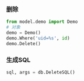 ### 删除
```python
from model.demo import Demo
# 对象
demo = Demo()
demo.Where('uid=%s', id)
demo.Delete()
```

### 生成SQL
```python
sql, args = db.DeleteSQL()
```
